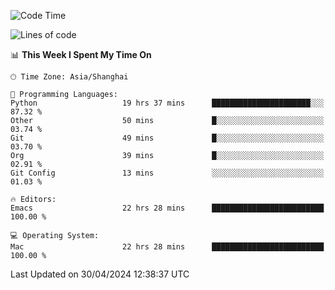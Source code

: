 <!--START_SECTION:waka-->
![Code Time](http://img.shields.io/badge/Code%20Time-1%2C939%20hrs%2014%20mins-blue)

![Lines of code](https://img.shields.io/badge/From%20Hello%20World%20I%27ve%20Written-306.0%20thousand%20lines%20of%20code-blue)

📊 **This Week I Spent My Time On** 

```text
🕑︎ Time Zone: Asia/Shanghai

💬 Programming Languages: 
Python                   19 hrs 37 mins      ██████████████████████░░░   87.32 % 
Other                    50 mins             █░░░░░░░░░░░░░░░░░░░░░░░░   03.74 % 
Git                      49 mins             █░░░░░░░░░░░░░░░░░░░░░░░░   03.70 % 
Org                      39 mins             █░░░░░░░░░░░░░░░░░░░░░░░░   02.91 % 
Git Config               13 mins             ░░░░░░░░░░░░░░░░░░░░░░░░░   01.03 % 

🔥 Editors: 
Emacs                    22 hrs 28 mins      █████████████████████████   100.00 % 

💻 Operating System: 
Mac                      22 hrs 28 mins      █████████████████████████   100.00 % 
```


 Last Updated on 30/04/2024 12:38:37 UTC
<!--END_SECTION:waka-->
